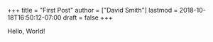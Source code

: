+++
title = "First Post"
author = ["David Smith"]
lastmod = 2018-10-18T16:50:12-07:00
draft = false
+++

Hello, World!
